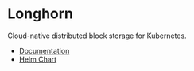 # Longhorn

Cloud-native distributed block storage for Kubernetes.

- [Documentation](https://longhorn.io/)
- [Helm Chart](https://github.com/longhorn/charts/tree/v1.7.x/charts/longhorn)

